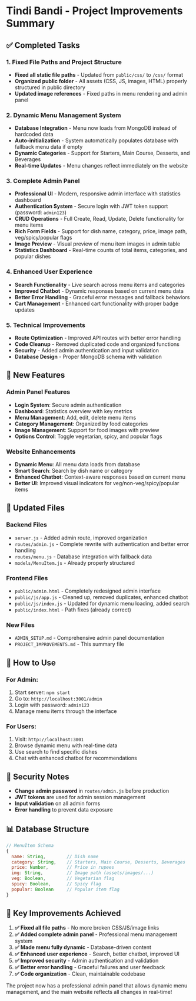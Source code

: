 # Tindi Bandi - Project Improvements Summary

## ✅ Completed Tasks

### 1. Fixed File Paths and Project Structure
- **Fixed all static file paths** - Updated from `public/css/` to `/css/` format
- **Organized public folder** - All assets (CSS, JS, images, HTML) properly structured in public directory
- **Updated image references** - Fixed paths in menu rendering and admin panel

### 2. Dynamic Menu Management System
- **Database Integration** - Menu now loads from MongoDB instead of hardcoded data
- **Auto-initialization** - System automatically populates database with fallback menu data if empty
- **Dynamic Categories** - Support for Starters, Main Course, Desserts, and Beverages
- **Real-time Updates** - Menu changes reflect immediately on the website

### 3. Complete Admin Panel
- **Professional UI** - Modern, responsive admin interface with statistics dashboard
- **Authentication System** - Secure login with JWT token support (password: `admin123`)
- **CRUD Operations** - Full Create, Read, Update, Delete functionality for menu items
- **Rich Form Fields** - Support for dish name, category, price, image path, veg/spicy/popular flags
- **Image Preview** - Visual preview of menu item images in admin table
- **Statistics Dashboard** - Real-time counts of total items, categories, and popular dishes

### 4. Enhanced User Experience
- **Search Functionality** - Live search across menu items and categories
- **Improved Chatbot** - Dynamic responses based on current menu data
- **Better Error Handling** - Graceful error messages and fallback behaviors
- **Cart Management** - Enhanced cart functionality with proper badge updates

### 5. Technical Improvements
- **Route Optimization** - Improved API routes with better error handling
- **Code Cleanup** - Removed duplicated code and organized functions
- **Security** - Added admin authentication and input validation
- **Database Design** - Proper MongoDB schema with validation

## 🚀 New Features

### Admin Panel Features
- **Login System**: Secure admin authentication
- **Dashboard**: Statistics overview with key metrics
- **Menu Management**: Add, edit, delete menu items
- **Category Management**: Organized by food categories
- **Image Management**: Support for food images with preview
- **Options Control**: Toggle vegetarian, spicy, and popular flags

### Website Enhancements
- **Dynamic Menu**: All menu data loads from database
- **Smart Search**: Search by dish name or category
- **Enhanced Chatbot**: Context-aware responses based on current menu
- **Better UI**: Improved visual indicators for veg/non-veg/spicy/popular items

## 📂 Updated Files

### Backend Files
- `server.js` - Added admin route, improved organization
- `routes/admin.js` - Complete rewrite with authentication and better error handling
- `routes/menu.js` - Database integration with fallback data
- `models/MenuItem.js` - Already properly structured

### Frontend Files  
- `public/admin.html` - Completely redesigned admin interface
- `public/js/app.js` - Cleaned up, removed duplicates, enhanced chatbot
- `public/js/index.js` - Updated for dynamic menu loading, added search
- `public/index.html` - Path fixes (already correct)

### New Files
- `ADMIN_SETUP.md` - Comprehensive admin panel documentation
- `PROJECT_IMPROVEMENTS.md` - This summary file

## 🔧 How to Use

### For Admin:
1. Start server: `npm start`
2. Go to: `http://localhost:3001/admin`
3. Login with password: `admin123`
4. Manage menu items through the interface

### For Users:
1. Visit: `http://localhost:3001`
2. Browse dynamic menu with real-time data
3. Use search to find specific dishes
4. Chat with enhanced chatbot for recommendations

## 🔐 Security Notes

- **Change admin password** in `routes/admin.js` before production
- **JWT tokens** are used for admin session management
- **Input validation** on all admin forms
- **Error handling** to prevent data exposure

## 📊 Database Structure

```javascript
// MenuItem Schema
{
  name: String,        // Dish name
  category: String,    // Starters, Main Course, Desserts, Beverages
  price: Number,       // Price in rupees
  img: String,         // Image path (assets/images/...)
  veg: Boolean,        // Vegetarian flag
  spicy: Boolean,      // Spicy flag  
  popular: Boolean     // Popular item flag
}
```

## 🎯 Key Improvements Achieved

1. **✅ Fixed all file paths** - No more broken CSS/JS/image links
2. **✅ Added complete admin panel** - Professional menu management system
3. **✅ Made menu fully dynamic** - Database-driven content
4. **✅ Enhanced user experience** - Search, better chatbot, improved UI
5. **✅ Improved security** - Admin authentication and validation
6. **✅ Better error handling** - Graceful failures and user feedback
7. **✅ Code organization** - Clean, maintainable codebase

The project now has a professional admin panel that allows dynamic menu management, and the main website reflects all changes in real-time!
